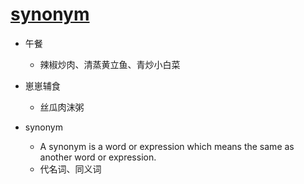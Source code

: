 # [synonym](https://github.com/jiemaoli/gitblog/issues/11)

- 午餐
   - 辣椒炒肉、清蒸黄立鱼、青炒小白菜

- 崽崽辅食
   - 丝瓜肉沫粥

- synonym
   - A synonym is a word or expression which means the same as another word or expression.
   - 代名词、同义词
 